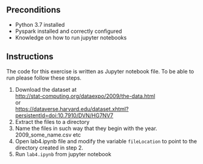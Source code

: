 ## Preconditions 
* Python 3.7 installed 
* Pyspark installed and correctly configured
* Knowledge on how to run jupyter notebooks

## Instructions

The code for this exercise is written as Jupyter notebook file. To be able to run please follow
these steps.

1. Download the dataset at     
    http://stat-computing.org/dataexpo/2009/the-data.html    
    or        
    https://dataverse.harvard.edu/dataset.xhtml?persistentId=doi:10.7910/DVN/HG7NV7
2. Extract the files to a directory
3. Name the files in such way that they begin with the year. 2009_some_name.csv etc
4. Open lab4.ipynb file and modify the variable `fileLocation` to point to the directory created in step 2.
5. Run `lab4.ipynb` from jupyter notebook 
 
   